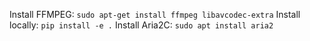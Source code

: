 Install FFMPEG: `sudo apt-get install ffmpeg libavcodec-extra`
Install locally: `pip install -e .`
Install Aria2C: `sudo apt install aria2`